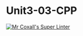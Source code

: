 # Unit3-03-CPP
[![Mr Coxall's Super Linter](https://github.com/ICS3U-Programming-PeterS/Unit3-03-CPP/workflows/Mr%20Coxall's%20Super%20Linter/badge.svg)](https://github.com/ICS3U-Programming-PeterS/Unit3-03-CPP/actions/)
